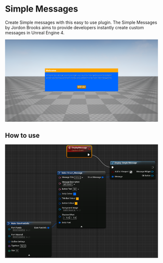 # Simple Messages
Create Simple messages with this easy to use plugin. The Simple Messages by Jordon Brooks aims to provide developers instantly create custom messages in Unreal Engine 4.

![Image of Message](Images/SimpleMessage.png)

## How to use

![GitHub Logo](Images/Blueprints.png)
